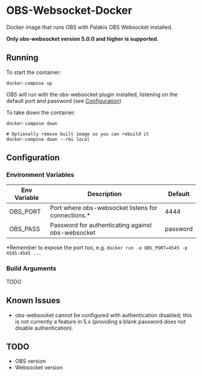 # OBS-Websocket-Docker
Docker image that runs OBS with Palakis OBS Websocket installed.

**Only obs-websocket version 5.0.0 and higher is supported.**

## Running

To start the container:
```
docker-compose up
```
OBS will run with the obs-websocket plugin installed, listening on the default port and password (see [Configuration](#Configuration))

To take down the container:
```
docker-compose down

# Optionally remove built image so you can rebuild it
docker-compose down --rmi local
```

## Configuration

### Environment Variables

| Env Variable | Description                                        | Default  |
|--------------|----------------------------------------------------|----------|
| OBS_PORT     | Port where obs-websocket listens for connections.* | 4444     |
| OBS_PASS     | Password for authenticating against obs-websocket  | password |

\*Remember to expose the port too, e.g. `docker run -e OBS_PORT=4545 -p 4545:4545 ...`

### Build Arguments

TODO

## Known Issues
 - obs-websocket cannot be configured with authentication disabled; this is not currently a feature in 5.x (providing a blank password does not disable authentication).
 
## TODO
 - OBS version
 - Websocket version